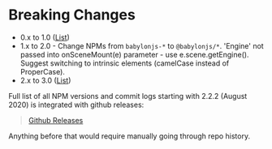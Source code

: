 # Breaking Changes
* 0.x to 1.0 ([List](breaking-changes-0.x-to-1.0.md))
* 1.x to 2.0 -  Change NPMs from `babylonjs-*` to `@babylonjs/*`.  'Engine' not passed into onSceneMount(e) parameter - use e.scene.getEngine().  Suggest switching to intrinsic elements (camelCase instead of ProperCase).
* 2.x to 3.0 ([List](breaking-changes-2.x-to-3.0.md))

Full list of all NPM versions and commit logs starting with 2.2.2 (August 2020) is integrated with github releases:
> [Github Releases](https://github.com/brianzinn/react-babylonjs/releases)

Anything before that would require manually going through repo history.